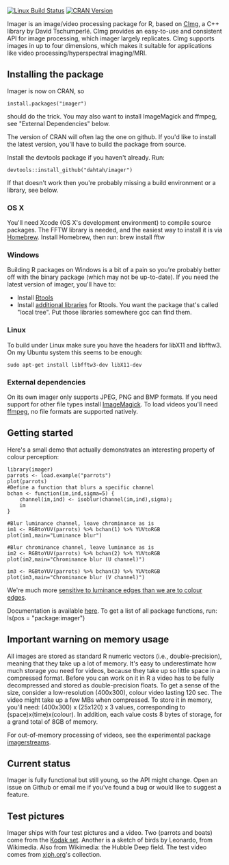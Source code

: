 [![Linux Build Status](https://travis-ci.org/dahtah/imager.png?branch=master)](https://travis-ci.org/dahtah/imager/)
[![CRAN Version](http://www.r-pkg.org/badges/version/imager)](https://cran.r-project.org/package=imager)

Imager is an image/video processing package for R, based on [CImg](http://cimg.eu/), a C++ library by David Tschumperlé. CImg provides an easy-to-use and consistent API for image processing, which imager largely replicates. CImg supports images in up to four dimensions, which makes it suitable for applications like video processing/hyperspectral imaging/MRI.

## Installing the package

Imager is now on CRAN, so

	install.packages("imager")

should do the trick. You may also want to install ImageMagick and ffmpeg, see "External Dependencies" below. 

The version of CRAN will often lag the one on github. If you'd like to install the latest version, you'll have to build the package from source. 

Install the devtools package if you haven't already. Run:

	devtools::install_github("dahtah/imager")

If that doesn't work then you're probably missing a build environment or a library, see below.


### OS X

You'll need Xcode (OS X's development environment) to compile source packages. The FFTW library is needed, and the easiest way to install it is via [Homebrew](http://brew.sh/). Install Homebrew, then run:
	brew install fftw

### Windows

Building R packages on Windows is a bit of a pain so you're probably better off with the binary package (which may not be up-to-date). If you need the latest version of imager, you'll have to:

- Install [Rtools](https://cran.r-project.org/bin/windows/Rtools/index.html)
- Install [additional libraries](http://www.stats.ox.ac.uk/pub/Rtools/libs.html) for Rtools. You want the package that's called "local tree". Put those libraries somewhere gcc can find them. 

### Linux

To build under Linux make sure you have the headers for libX11 and libfftw3. On my Ubuntu system this seems to be enough:

	sudo apt-get install libfftw3-dev libX11-dev


### External dependencies

On its own imager only supports JPEG, PNG and BMP formats. If you need support for other file types install [ImageMagick](http://www.imagemagick.org/script/binary-releases.php).
To load videos you'll need [ffmpeg](http://ffmpeg.org/download.html), no file formats are supported natively.


## Getting started 

Here's a small demo that actually demonstrates an interesting property of colour perception:

	library(imager)
	parrots <- load.example("parrots")
	plot(parrots)
	#Define a function that blurs a specific channel
	bchan <- function(im,ind,sigma=5) { 
		channel(im,ind) <- isoblur(channel(im,ind),sigma); 
		im 
	}
	
	#Blur luminance channel, leave chrominance as is
	im1 <- RGBtoYUV(parrots) %>% bchan(1) %>% YUVtoRGB
	plot(im1,main="Luminance blur")

    #Blur chrominance channel, leave luminance as is
    im2 <- RGBtoYUV(parrots) %>% bchan(2) %>% YUVtoRGB
	plot(im2,main="Chrominance blur (U channel)")

    im3 <- RGBtoYUV(parrots) %>% bchan(3) %>% YUVtoRGB
	plot(im3,main="Chrominance blur (V channel)")

We're much more [sensitive to luminance edges than we are to colour edges](https://en.wikipedia.org/wiki/Chroma_subsampling). 

Documentation is available [here](http://dahtah.github.io/imager/). To get a list of all package functions, run:
	ls(pos = "package:imager")

## Important warning on memory usage

All images are stored as standard R numeric vectors (i.e., double-precision), meaning that they take up a lot of memory. It's easy to underestimate how much storage you need for videos, because they take up so little space in a compressed format. Before you can work on it in R a video has to be fully decompressed and stored as double-precision floats. To get a sense of the size, consider a low-resolution (400x300), colour video lasting 120 sec. The video might take up a few MBs when compressed. To store it in memory, you'll need:
(400x300) x (25x120) x 3
values, corresponding to (space)x(time)x(colour). In addition, each value costs 8 bytes of storage, for a grand total of 8GB of memory.

For out-of-memory processing of videos, see the experimental package [imagerstreams](https://github.com/dahtah/imagerstreams). 


## Current status

Imager is fully functional but still young, so the API might change. Open an issue on Github or email me if you've found a bug or would like to suggest a feature.

## Test pictures

Imager ships with four test pictures and a video. Two (parrots and boats) come from the [Kodak set](http://r0k.us/graphics/kodak/). Another is a sketch of birds by Leonardo, from Wikimedia. Also from Wikimedia: the Hubble Deep field. 
The test video comes from [xiph.org](https://media.xiph.org/video/derf/)'s collection.
